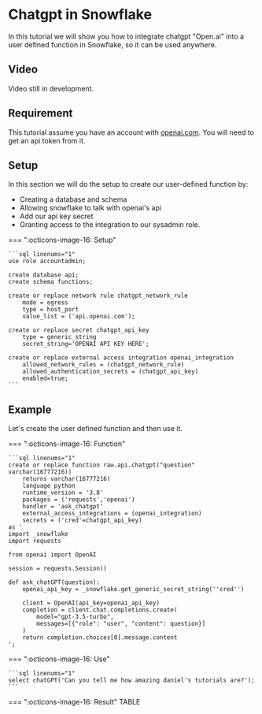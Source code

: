 # Chatgpt in Snowflake
In this tutorial we will show you how to integrate chatgpt "Open.ai" into a user defined function in Snowflake, so it can be used anywhere.

## Video
Video still in development.

## Requirement
This tutorial assume you have an account with [openai.com](openai.com). You will need to get an api token from it.

## Setup
In this section we will do the setup to create our user-defined function by:

- Creating a database and schema
- Allowing snowflake to talk with openai's api
- Add our api key secret
- Granting access to the integration to our sysadmin role.

=== ":octicons-image-16: Setup"

    ```sql linenums="1"
    use role accountadmin;

    create database api;
    create schema functions;

    create or replace network rule chatgpt_network_rule
        mode = egress
        type = host_port
        value_list = ('api.openai.com');

    create or replace secret chatgpt_api_key
        type = generic_string
        secret_string='OPENAI API KEY HERE';

    create or replace external access integration openai_integration
        allowed_network_rules = (chatgpt_network_rule)
        allowed_authentication_secrets = (chatgpt_api_key)
        enabled=true;
    ```


## Example

Let's create the user defined function and then use it.

=== ":octicons-image-16: Function"

    ```sql linenums="1"
    create or replace function raw.api.chatgpt("question" varchar(16777216))
        returns varchar(16777216)
        language python
        runtime_version = '3.8'
        packages = ('requests','openai')
        handler = 'ask_chatgpt'
        external_access_integrations = (openai_integration)
        secrets = ('cred'=chatgpt_api_key)
    as '
    import _snowflake
    import requests

    from openai import OpenAI

    session = requests.Session()

    def ask_chatGPT(question):
        openai_api_key = _snowflake.get_generic_secret_string(''cred'')

        client = OpenAI(api_key=openai_api_key)
        completion = client.chat.completions.create(
            model="gpt-3.5-turbo",
            messages=[{"role": "user", "content": question}]
        )    
        return completion.choices[0].message.content
    ';

=== ":octicons-image-16: Use"

    ```sql linenums="1"
    select chatGPT('Can you tell me how amazing daniel's tutorials are?'); 
    ```

=== ":octicons-image-16: Result"
    TABLE

